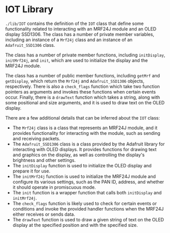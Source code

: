 # IOT Library

`./lib/IOT` contains the definition of the `IOT` class that define some functionality related to interacting with an MRF24J module and an OLED display SSD1306. The class has a number of private member variables, including an instance of a `Mrf24j` class and an instance of an `Adafruit_SSD1306` class.

The class has a number of private member functions, including `initDisplay`, `initMrf24j`, and `init`, which are used to initialize the display and the MRF24J module.

The class has a number of public member functions, including `getMrf` and `getDisplay`, which return the `Mrf24j` and `Adafruit_SSD1306` objects, respectively. There is also a `check_flags` function which take two function pointers as arguments and invokes these functions when certain events occur. Finally, there is a `drawText` function which takes a string, along with some positional and size arguments, and it is used to draw text on the OLED display.

There are a few additional details that can be inferred about the `IOT` class:

- The `Mrf24j` class is a class that represents an MRF24J module, and it provides functionality for interacting with the module, such as sending and receiving packets.
- The `Adafruit_SSD1306` class is a class provided by the Adafruit library for interacting with OLED displays. It provides functions for drawing text and graphics on the display, as well as controlling the display's brightness and other settings.
- The `initDisplay` function is used to initialize the OLED display and prepare it for use.
- The `initMrf24j` function is used to initialize the MRF24J module and configure its various settings, such as the PAN ID, address, and whether it should operate in promiscuous mode.
- The `init` function is a wrapper function that calls both `initDisplay` and `initMrf24j`.
- The `check_flags` function is likely used to check for certain events or conditions and invoke the provided handler functions when the MRF24J either receives or sends data.
- The `drawText` function is used to draw a given string of text on the OLED display at the specified position and with the specified size.

